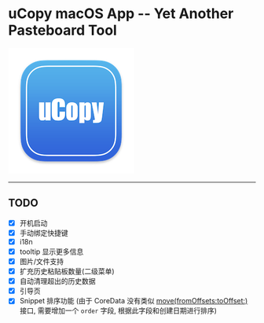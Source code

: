 # uCopy macOS App -- Yet Another Pasteboard Tool

![uCopy](https://github.com/FaiChou/uCopy/blob/main/uCopy/Assets.xcassets/AppIcon.appiconset/icon-256.png?raw=true)



-----

## TODO

- [X] 开机启动
- [x] 手动绑定快捷键
- [x] i18n
- [x] tooltip 显示更多信息
- [x] 图片/文件支持
- [x] 扩充历史粘贴板数量(二级菜单)
- [x] 自动清理超出的历史数据
- [x] 引导页
- [x] Snippet 排序功能 (由于 CoreData 没有类似 [move(fromOffsets:toOffset:)](https://developer.apple.com/documentation/Swift/MutableCollection/move(fromOffsets:toOffset:)) 接口, 需要增加一个 `order` 字段, 根据此字段和创建日期进行排序)
